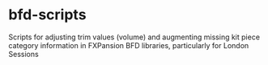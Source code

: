 # bfd-scripts
Scripts for adjusting trim values (volume) and augmenting missing kit piece category information in FXPansion BFD libraries, particularly for London Sessions
